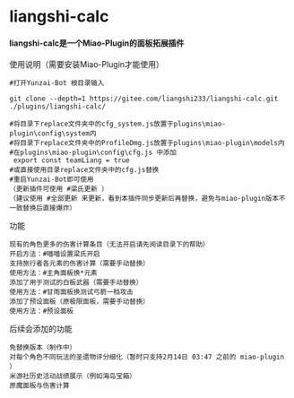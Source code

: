 # liangshi-calc

#### liangshi-calc是一个Miao-Plugin的面板拓展插件
使用说明（需要安装Miao-Plugin才能使用）
~~~~~~~~~~
#打开Yunzai-Bot 根目录输入

git clone --depth=1 https://gitee.com/liangshi233/liangshi-calc.git ./plugins/liangshi-calc/

#将目录下replace文件夹中的cfg_system.js放置于plugins\miao-plugin\config\system内
#将目录下replace文件夹中的ProfileDmg.js放置于plugins\miao-plugin\models内
#在plugins\miao-plugin\config\cfg.js 中添加
 export const teamLiang = true 
#或直接使用目录replace文件夹中的cfg.js替换
#重启Yunzai-Bot即可使用
（更新插件可使用 #梁氏更新 ）
（建议使用 #全部更新 来更新，看到本插件同步更新后再替换，避免与miao-plugin版本不一致替换后直接爆炸）

~~~~~~~~~~
功能
~~~~~~~~~~
现有的角色更多的伤害计算条目（无法开启请先阅读目录下的帮助）
开启方法：#喵喵设置梁氏开启
支持旅行者各元素的伤害计算（需要手动替换）
使用方法：#主角面板换*元素
添加了用于测试的白板武器（需要手动替换）
使用方法：#甘雨面板换测试弓箭一档攻击
添加了预设面板（原极限面板，需要手动替换）
使用方法：#预设面板
~~~~~~~~~~
后续会添加的功能
~~~~~~~~~~
免替换版本（制作中）
对每个角色不同玩法的圣遗物评分细化（暂时只支持2月14日 03:47 之前的 miao-plugin  ）
米游社历史活动战绩展示（例如海岛宝箱）
原魔面板与伤害计算
~~~~~~~~~~